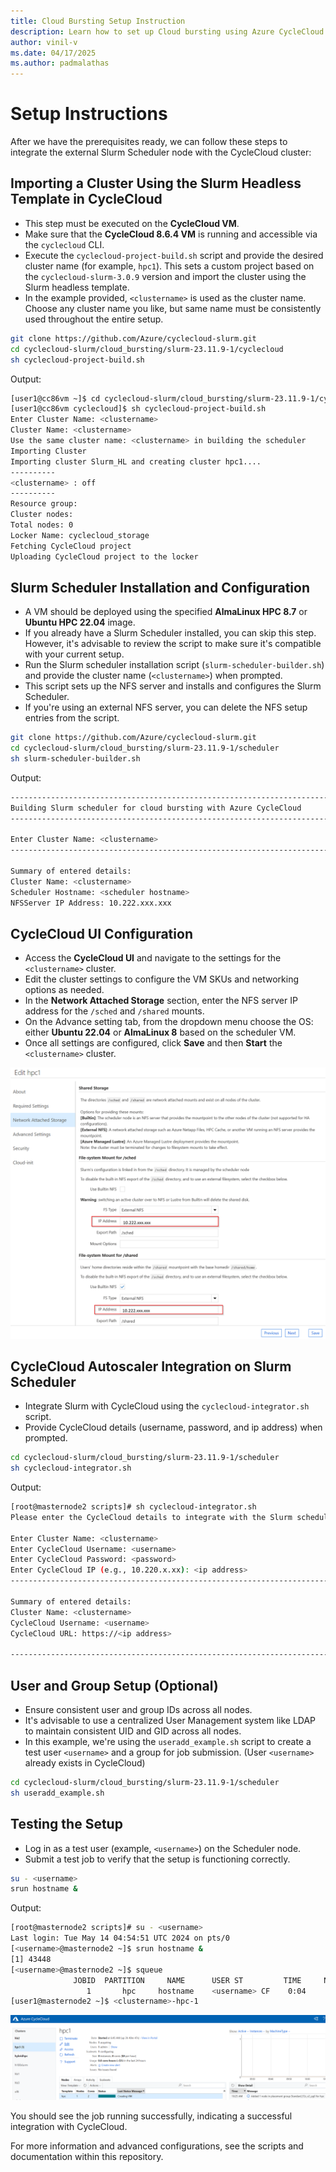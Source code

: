 ```yaml
---
title: Cloud Bursting Setup Instruction
description: Learn how to set up Cloud bursting using Azure CycleCloud and Slurm.
author: vinil-v
ms.date: 04/17/2025
ms.author: padmalathas
---
```


# Setup Instructions

After we have the prerequisites ready, we can follow these steps to integrate the external Slurm Scheduler node with the CycleCloud cluster:

## Importing a Cluster Using the Slurm Headless Template in CycleCloud

- This step must be executed on the **CycleCloud VM**.
- Make sure that the **CycleCloud 8.6.4 VM** is running and accessible via the `cyclecloud` CLI.
- Execute the `cyclecloud-project-build.sh` script and provide the desired cluster name (for example, `hpc1`). This sets a custom project based on the `cyclecloud-slurm-3.0.9` version and import the cluster using the Slurm headless template.
- In the example provided, `<clustername>` is used as the cluster name. Choose any cluster name you like, but same name must be consistently used throughout the entire setup.


```bash
git clone https://github.com/Azure/cyclecloud-slurm.git
cd cyclecloud-slurm/cloud_bursting/slurm-23.11.9-1/cyclecloud
sh cyclecloud-project-build.sh
```

Output:

```bash
[user1@cc86vm ~]$ cd cyclecloud-slurm/cloud_bursting/slurm-23.11.9-1/cyclecloud
[user1@cc86vm cyclecloud]$ sh cyclecloud-project-build.sh
Enter Cluster Name: <clustername>
Cluster Name: <clustername>
Use the same cluster name: <clustername> in building the scheduler
Importing Cluster
Importing cluster Slurm_HL and creating cluster hpc1....
----------
<clustername> : off
----------
Resource group:
Cluster nodes:
Total nodes: 0
Locker Name: cyclecloud_storage
Fetching CycleCloud project
Uploading CycleCloud project to the locker
```

## Slurm Scheduler Installation and Configuration

- A VM should be deployed using the specified **AlmaLinux HPC 8.7** or **Ubuntu HPC 22.04** image. 
- If you already have a Slurm Scheduler installed, you can skip this step. However, it's advisable to review the script to make sure it's compatible with your current setup.
- Run the Slurm scheduler installation script (`slurm-scheduler-builder.sh`) and provide the cluster name (`<clustername>`) when prompted.
- This script sets up the NFS server and installs and configures the Slurm Scheduler.
- If you're using an external NFS server, you can delete the NFS setup entries from the script.

```bash
git clone https://github.com/Azure/cyclecloud-slurm.git
cd cyclecloud-slurm/cloud_bursting/slurm-23.11.9-1/scheduler
sh slurm-scheduler-builder.sh
```
Output: 

```bash
------------------------------------------------------------------------------------------------------------------------------
Building Slurm scheduler for cloud bursting with Azure CycleCloud
------------------------------------------------------------------------------------------------------------------------------

Enter Cluster Name: <clustername>
------------------------------------------------------------------------------------------------------------------------------

Summary of entered details:
Cluster Name: <clustername>
Scheduler Hostname: <scheduler hostname>
NFSServer IP Address: 10.222.xxx.xxx
```

## CycleCloud UI Configuration

- Access the **CycleCloud UI** and navigate to the settings for the `<clustername>` cluster.
- Edit the cluster settings to configure the VM SKUs and networking options as needed.
- In the **Network Attached Storage** section, enter the NFS server IP address for the `/sched` and `/shared` mounts.
- On the Advance setting tab, from the dropdown menu choose the OS: either **Ubuntu 22.04** or **AlmaLinux 8** based on the scheduler VM.
- Once all settings are configured, click **Save** and then **Start** the `<clustername>` cluster.

![NFS settings](../../images/slurm-cloud-burst/cyclecloud-ui-config.png)

## CycleCloud Autoscaler Integration on Slurm Scheduler

- Integrate Slurm with CycleCloud using the `cyclecloud-integrator.sh` script.
- Provide CycleCloud details (username, password, and ip address) when prompted.

```bash
cd cyclecloud-slurm/cloud_bursting/slurm-23.11.9-1/scheduler
sh cyclecloud-integrator.sh
```
Output:

```bash
[root@masternode2 scripts]# sh cyclecloud-integrator.sh
Please enter the CycleCloud details to integrate with the Slurm scheduler

Enter Cluster Name: <clustername>
Enter CycleCloud Username: <username>
Enter CycleCloud Password: <password>
Enter CycleCloud IP (e.g., 10.220.x.xx): <ip address>
------------------------------------------------------------------------------------------------------------------------------

Summary of entered details:
Cluster Name: <clustername>
CycleCloud Username: <username>
CycleCloud URL: https://<ip address>

------------------------------------------------------------------------------------------------------------------------------
```

## User and Group Setup (Optional)

- Ensure consistent user and group IDs across all nodes.
- It's advisable to use a centralized User Management system like LDAP to maintain consistent UID and GID across all nodes.
- In this example, we're using the `useradd_example.sh` script to create a test user `<username>` and a group for job submission. (User `<username>` already exists in CycleCloud)

```bash
cd cyclecloud-slurm/cloud_bursting/slurm-23.11.9-1/scheduler
sh useradd_example.sh
```

## Testing the Setup

- Log in as a test user (example, `<username>`) on the Scheduler node.
- Submit a test job to verify that the setup is functioning correctly.

```bash
su - <username>
srun hostname &
```
Output:
```bash
[root@masternode2 scripts]# su - <username>
Last login: Tue May 14 04:54:51 UTC 2024 on pts/0
[<username>@masternode2 ~]$ srun hostname &
[1] 43448
[<username>@masternode2 ~]$ squeue
              JOBID  PARTITION     NAME      USER ST         TIME     NODES     NODELIST(REASON)
                 1       hpc     hostname    <username> CF    0:04      1       <clustername>-hpc-1
[user1@masternode2 ~]$ <clustername>-hpc-1
```
![Node Creation](../../images/slurm-cloud-burst/cyclecloud-ui-new-node.png)

You should see the job running successfully, indicating a successful integration with CycleCloud.

For more information and advanced configurations, see the scripts and documentation within this repository.
